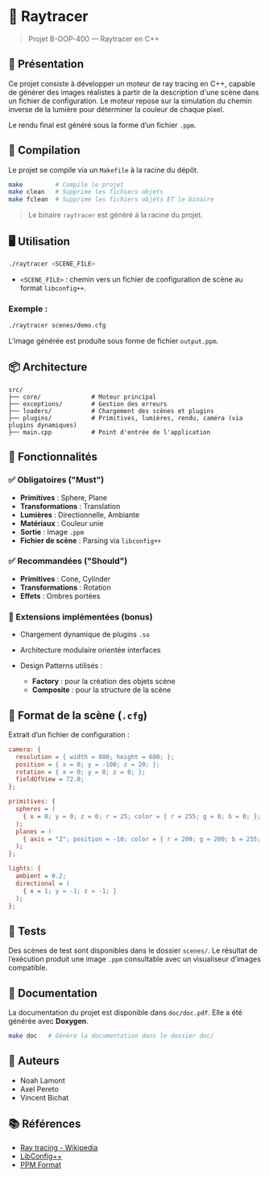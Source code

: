 # 🎇 Raytracer

> Projet B-OOP-400 — Raytracer en C++

## 🧠 Présentation

Ce projet consiste à développer un moteur de ray tracing en C++, capable de générer des images réalistes à partir de la description d'une scène dans un fichier de configuration. Le moteur repose sur la simulation du chemin inverse de la lumière pour déterminer la couleur de chaque pixel.

Le rendu final est généré sous la forme d’un fichier `.ppm`.

## 🚀 Compilation

Le projet se compile via un `Makefile` à la racine du dépôt.

```bash
make         # Compile le projet
make clean   # Supprime les fichiers objets
make fclean  # Supprime les fichiers objets ET le binaire
```

> Le binaire `raytracer` est généré à la racine du projet.

## 🖥️ Utilisation

```bash
./raytracer <SCENE_FILE>
```

* `<SCENE_FILE>` : chemin vers un fichier de configuration de scène au format `libconfig++`.

### Exemple :

```bash
./raytracer scenes/demo.cfg
```

L’image générée est produite sous forme de fichier `output.ppm`.

## 📦 Architecture

```
src/
├── core/              # Moteur principal
├── exceptions/        # Gestion des erreurs
├── loaders/           # Chargement des scènes et plugins
├── plugins/           # Primitives, lumières, rendu, caméra (via plugins dynamiques)
├── main.cpp           # Point d'entrée de l'application
```

## 🧩 Fonctionnalités

### ✅ Obligatoires ("Must")

* **Primitives** : Sphere, Plane
* **Transformations** : Translation
* **Lumières** : Directionnelle, Ambiante
* **Matériaux** : Couleur unie
* **Sortie** : Image `.ppm`
* **Fichier de scène** : Parsing via `libconfig++`

### ✅ Recommandées ("Should")

* **Primitives** : Cone, Cylinder
* **Transformations** : Rotation
* **Effets** : Ombres portées

### 🔁 Extensions implémentées (bonus)

* Chargement dynamique de plugins `.so`
* Architecture modulaire orientée interfaces
* Design Patterns utilisés :

  * **Factory** : pour la création des objets scène
  * **Composite** : pour la structure de la scène

## 📸 Format de la scène (`.cfg`)

Extrait d’un fichier de configuration :

```cfg
camera: {
  resolution = { width = 800; height = 600; };
  position = { x = 0; y = -100; z = 20; };
  rotation = { x = 0; y = 0; z = 0; };
  fieldOfView = 72.0;
};

primitives: {
  spheres = (
    { x = 0; y = 0; z = 0; r = 25; color = { r = 255; g = 0; b = 0; }; }
  );
  planes = (
    { axis = "Z"; position = -10; color = { r = 200; g = 200; b = 255; }; }
  );
};

lights: {
  ambient = 0.2;
  directional = (
    { x = 1; y = -1; z = -1; }
  );
};
```

## 🧪 Tests

Des scènes de test sont disponibles dans le dossier `scenes/`. Le résultat de l’exécution produit une image `.ppm` consultable avec un visualiseur d’images compatible.

## 📄 Documentation

La documentation du projet est disponible dans `doc/doc.pdf`. Elle a été générée avec **Doxygen**.

```bash
make doc   # Génère la documentation dans le dossier doc/
```

## 👥 Auteurs

* Noah Lamont
* Axel Pereto
* Vincent Bichat

## 📚 Références

* [Ray tracing - Wikipedia](https://en.wikipedia.org/wiki/Ray_tracing_%28graphics%29)
* [LibConfig++](https://hyperrealm.github.io/libconfig/)
* [PPM Format](https://netpbm.sourceforge.net/doc/ppm.html)
